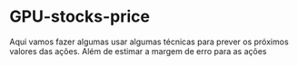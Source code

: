 # GPU-stocks-price

Aqui vamos fazer algumas usar algumas técnicas para prever os próximos valores das ações. Além de estimar a margem de erro para as ações